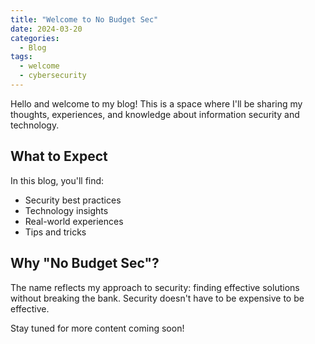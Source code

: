 ```yaml
---
title: "Welcome to No Budget Sec"
date: 2024-03-20
categories:
  - Blog
tags:
  - welcome
  - cybersecurity
---
```

Hello and welcome to my blog! This is a space where I'll be sharing my thoughts, experiences, and knowledge about information security and technology.

## What to Expect

In this blog, you'll find:

* Security best practices
* Technology insights
* Real-world experiences
* Tips and tricks

## Why "No Budget Sec"?

The name reflects my approach to security: finding effective solutions without breaking the bank. Security doesn't have to be expensive to be effective.

Stay tuned for more content coming soon! 
